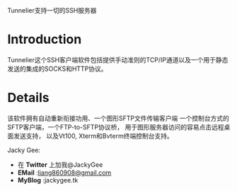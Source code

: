 Tunnelier支持一切的SSH服务器

# Introduction #

Tunnelier这个SSH客户端软件包括提供手动准则的TCP/IP通道以及一个用于静态发送的集成的SOCKS和HTTP协议。

# Details #

该软件拥有自动重新衔接功用、一个图形SFTP文件传输客户端
一个控制台方式的SFTP客户端，一个FTP-to-SFTP协议桥，
用于图形服务器访问的容易点击远程桌面发送支持，
以及Vt100, Xterm和Bvterm终端控制台支持。


Jacky Gee:
  * 在 **Twitter** 上加我@JackyGee
  * **EMail** :liang860908@gmail.com
  * **MyBlog** :jackygee.tk